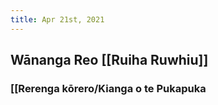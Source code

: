 ```yaml
---
title: Apr 21st, 2021
---
```


## Wānanga Reo [[Ruiha Ruwhiu]]
### [[Rerenga kōrero/Kianga o te Pukapuka
####
